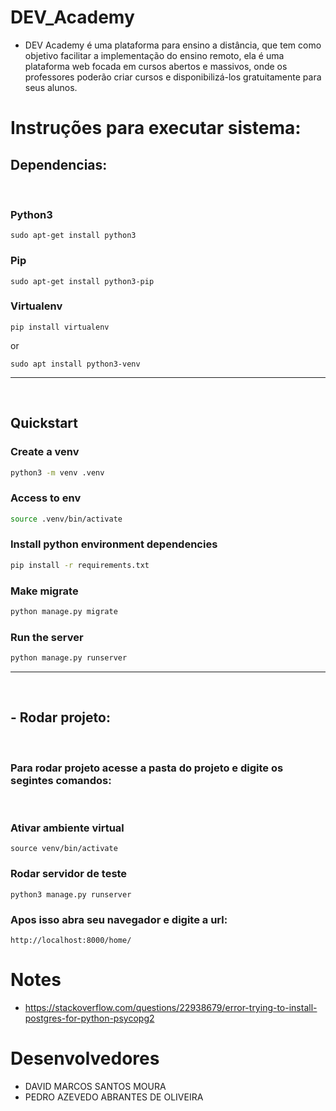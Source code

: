 # <strong>DEV_Academy</strong>
 - DEV Academy é uma plataforma para ensino a distância, que tem como objetivo facilitar a implementação do ensino remoto, ela é uma plataforma web focada em cursos abertos e massivos, onde os professores poderão criar cursos e disponibilizá-los gratuitamente para seus alunos.

# <strong>Instruções para executar sistema:</strong>

## Dependencias:

<br>


### Python3 

    sudo apt-get install python3

### Pip

    sudo apt-get install python3-pip

### Virtualenv

    pip install virtualenv

or

    sudo apt install python3-venv

<hr><br>

## Quickstart

### Create a venv

```bash
python3 -m venv .venv
```

### Access to env

```bash
source .venv/bin/activate
```

### Install python environment dependencies

```bash
pip install -r requirements.txt
```

### Make migrate

```bash
python manage.py migrate
```

### Run the server

```bash
python manage.py runserver
```

<hr><br>


## - Rodar projeto:

<br>

### Para rodar projeto acesse a pasta do projeto e digite os segintes comandos:
<br>

### Ativar ambiente virtual

    source venv/bin/activate

### Rodar servidor de teste    
    python3 manage.py runserver

### Apos isso abra seu navegador e digite a url: 
    http://localhost:8000/home/ 

# Notes

 - https://stackoverflow.com/questions/22938679/error-trying-to-install-postgres-for-python-psycopg2

# Desenvolvedores

 - DAVID MARCOS SANTOS MOURA
 - PEDRO AZEVEDO ABRANTES DE OLIVEIRA